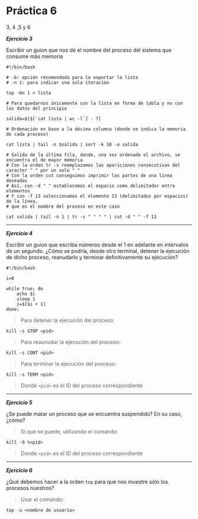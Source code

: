 # Práctica 6

3, 4 ,5 y 6

__*Ejercicio 3*__

Escribir un guion que nos dé el nombre del proceso del sistema que consume más memoria

```shell
#!/bin/bash

# -b: opción recomendada para la exportar la lista
# -n 1: para indicar una sola iteración

top -bn 1 > lista

# Para quedarnos únicamente con la lista en forma de tabla y no con los datos del principio

salida=$[$[`cat lista | wc -l`] - 7]

# Ordenación en base a la décima columna (donde se indica la memoria de cada proceso)

cat lista | tail -n $salida | sort -k 10 -o salida

# Salida de la última fila, donde, una vez ordenado el archivo, se encuentra el de mayor memoria
# Con la orden tr -s reemplazamos las apariciones consecutivas del caracter " " por un solo " "
# Con la orden cut conseguimos imprimir las partes de una línea deseadas
# Así, con -d " " establecemos el espacio como delimitador entre elementos
# Y con -f 13 seleccionamos el elemento 13 (delimitados por espacios) de la línea,
# que es el nombre del proceso en este caso

cat salida | tail -n 1 | tr -s " " " " | cut -d " " -f 13
```

***

__*Ejercicio 4*__

Escribir un guion que escriba números desde el 1 en adelante en intervalos de un segundo.
¿Cómo se podría, desde otro terminal, detener la ejecución de dicho proceso, reanudarlo y terminar definitivamente su
ejecución?

```shell
#!/bin/bash

i=0

while true; do
	echo $i
	sleep 1
	i=$[$i + 1]
done;

```

> Para detener la ejecución del proceso: 
```
kill -s STOP <pid>
```

> Para reaunudar la ejecución del proceso:
```
kill -s CONT <pid>
```

> Para terminar la ejecución del proceso:
```
kill -s TERM <pid>
```

> Donde `<pid>` es el ID del proceso correspondiente

***

__*Ejercicio 5*__ 

¿Se puede matar un proceso que se encuentra suspendido? En su caso, ¿cómo?

> Sí que se puede, utilizando el comando:

```shell
kill -9 %<pid>
```

> Donde `<pid>` es el ID del proceso correspondiente
***

__*Ejercicio 6*__

¿Qué debemos hacer a la orden `top` para que nos muestre sólo los procesos nuestros?

> Usar el comando:

```shell
top -u <nombre de usuario>
```

